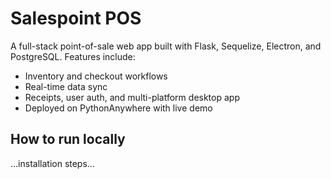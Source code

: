 # Salespoint POS

A full-stack point-of-sale web app built with Flask, Sequelize, Electron, and PostgreSQL. Features include:
- Inventory and checkout workflows
- Real-time data sync
- Receipts, user auth, and multi-platform desktop app
- Deployed on PythonAnywhere with live demo

## How to run locally
...installation steps...
